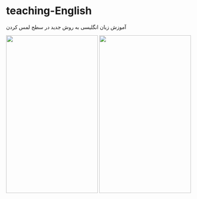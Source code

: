 # teaching-English
 
 آموزش زبان انگلیسی به روش جدید در سطح لمس کردن


<div align="center">
<img src="https://user-images.githubusercontent.com/47755235/62426792-eb787800-b6fe-11e9-90d7-5a9cc0125b53.JPG" width=250 height=430/>
<img src="https://user-images.githubusercontent.com/47755235/62426821-25e21500-b6ff-11e9-89a3-852c9a455bc3.JPG" width=250 height=430/>
</div>
